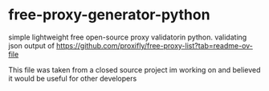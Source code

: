# free-proxy-generator-python
simple lightweight free open-source proxy validatorin python. validating json output of https://github.com/proxifly/free-proxy-list?tab=readme-ov-file

This file was taken from a closed source project im working on and believed it would be useful for other developers



